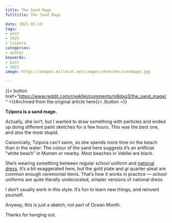 ```yaml
---
title: The Sand Mage
fulltitle: The Sand Mage

date: 2021-03-19
tags:
- post
- 2021
- tzipora
categories:
- author
keywords:
- post
- 2021
image: https://images.millmint.net/images/sketches/sandmage.jpg

---
```


{{< button href="https://www.reddit.com/r/vekllei/comments/m8dxq3/the_sand_mage/" >}}Archived from the original article here{{< /button >}}

**Tzipora is a sand mage.**

Actually, she isn’t, but I wanted to draw something with particles and ended up doing different paint sketches for a few hours. This was the best one, and also the most stupid.

Canonically, Tzipora can’t swim, so she spends more time on the beach than in the water. The colour of the sand here suggests it’s an artificial “white beach” in Mumen or nearby. Most beaches in Vekllei are black.

She’s wearing something between regular school uniform and [national dress](https://millmint.net/posts/2020-01-11-dress/). It’s a bit exaggerated here, but the gold plate and *gi* quarter-pleat are common enough ceremonial items. That’s how it works in practice — school uniforms are quite literally undecorated, simpler versions of national dress.

I don’t usually work in this style. It’s fun to learn new things, and reinvent yourself.

Anyway, this is just a sketch, not part of Ocean Month.

Thanks for hanging out.
